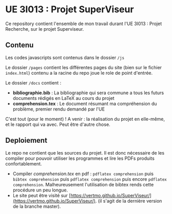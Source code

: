 # UE 3I013 : Projet SuperViseur #
Ce repository contient l'ensemble de mon travail durant l'UE 3I013 : Projet Recherche, sur le projet Superviseur.

## Contenu ##
Les codes javascripts sont contenus dans le dossier `/js`

Le dossier `/pages` contient les différentes pages du site (bien sur le fichier `index.html`) contenu a la racine du repo joue le role de point d'entrée.

Le dossier `/docs` contient :
* **bibliographie.bib** : La bibliographie qui sera commune a tous les futurs documents rédigés en LaTeX au cours du projet
* **comprehension.tex** : Le document résumant ma compréhension du problème, premier rendu demandé par l'UE

C'est tout (pour le moment) ! A venir : la réalisation du projet en elle-même, et le rapport qui va avec. Peut être d'autre chose.

## Deploiement ##
Le repo ne contient que les sources du projet. Il est donc nécessaire de les compiler pour pouvoir utiliser les programmes et lire les PDFs produits confortablement.
* Compiler *comprehension.tex* en pdf : `pdflatex comprehension` puis `bibtex comprehension` puis `pdflatex comprehension` puis encore `pdflatex comprehension`. Malheureusement l'utilisation de bibtex rends cette procédure un peu longue.
* Le site peut être visité sur [https://vertmo.github.io/SuperViseur/](https://vertmo.github.io/SuperViseur/). (il s'agit de la dernière version de la branche master).
